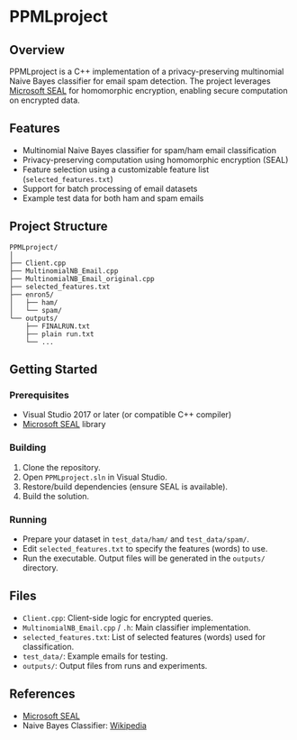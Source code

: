 # PPMLproject

## Overview

PPMLproject is a C++ implementation of a privacy-preserving multinomial Naive Bayes classifier for email spam detection. The project leverages [Microsoft SEAL](https://github.com/microsoft/SEAL) for homomorphic encryption, enabling secure computation on encrypted data.

## Features

- Multinomial Naive Bayes classifier for spam/ham email classification
- Privacy-preserving computation using homomorphic encryption (SEAL)
- Feature selection using a customizable feature list (`selected_features.txt`)
- Support for batch processing of email datasets
- Example test data for both ham and spam emails

## Project Structure

```
PPMLproject/
│
├── Client.cpp
├── MultinomialNB_Email.cpp
├── MultinomialNB_Email_original.cpp
├── selected_features.txt
├── enron5/
│   ├── ham/
│   └── spam/
└── outputs/
    ├── FINALRUN.txt
    ├── plain run.txt
    └── ...

```

## Getting Started

### Prerequisites

- Visual Studio 2017 or later (or compatible C++ compiler)
- [Microsoft SEAL](https://github.com/microsoft/SEAL) library

### Building

1. Clone the repository.
2. Open `PPMLproject.sln` in Visual Studio.
3. Restore/build dependencies (ensure SEAL is available).
4. Build the solution.

### Running

- Prepare your dataset in `test_data/ham/` and `test_data/spam/`.
- Edit `selected_features.txt` to specify the features (words) to use.
- Run the executable. Output files will be generated in the `outputs/` directory.

## Files

- `Client.cpp`: Client-side logic for encrypted queries.
- `MultinomialNB_Email.cpp` / `.h`: Main classifier implementation.
- `selected_features.txt`: List of selected features (words) used for classification.
- `test_data/`: Example emails for testing.
- `outputs/`: Output files from runs and experiments.

## References

- [Microsoft SEAL](https://github.com/microsoft/SEAL)
- Naive Bayes Classifier: [Wikipedia](https://en.wikipedia.org/wiki/Naive_Bayes_classifier)

```
